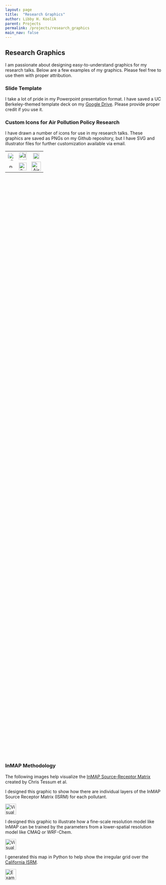 ```yaml
---
layout: page
title:  "Research Graphics"
author: Libby H. Koolik
parent: Projects
permalink: /projects/research_graphics
main_nav: false
---
```


## Research Graphics

I am passionate about designing easy-to-understand graphics for my research talks. Below are a few examples of my graphics. Please feel free to use them with proper attribution.

### Slide Template
I take a lot of pride in my Powerpoint presentation format. I have saved a UC Berkeley-themed template deck on my [Google Drive](https://docs.google.com/presentation/d/1BjEPyJyxJjpy68SjDzuis9cBn-pb9psQ/edit?usp=sharing&ouid=102404854361369621684&rtpof=true&sd=true). Please provide proper credit if you use it.

### Custom Icons for Air Pollution Policy Research

I have drawn a number of icons for use in my research talks. These graphics are saved as PNGs on my Github repository, but I have SVG and illustrator files for further customization available via email.

<table style="border: none; width: 50%; height: 50%; table-layout: fixed;">
  <tr>
    <td style="border: none; text-align: center; vertical-align: middle;">
      <a href="{{ site.baseurl }}/assets/research_graphics/computer_model-01.png" style="display: block; position: relative; width: 20px; height: 20px;">
        <img src="{{ site.baseurl }}/assets/research_graphics/computer_model-01.png" alt="Computer Modeling" width="25"/>
        <div style="position: absolute; top: 50%; left: 50%; transform: translate(-50%, -50%); color: white; font-size: 16px; font-weight: bold;">
          Computer Modeling
        </div>
      </a>
    </td>
    <td style="border: none; text-align: center; vertical-align: middle;">
      <a href="{{ site.baseurl }}/assets/research_graphics/idea-01.png">
        <img src="{{ site.baseurl }}/assets/research_graphics/idea-01.png" alt="Ideation" width="25"/>
      </a>
    </td>
    <td style="border: none; text-align: center; vertical-align: middle;">
      <a href="{{ site.baseurl }}/assets/research_graphics/policy-01.png">
        <img src="{{ site.baseurl }}/assets/research_graphics/policy-01.png" alt="Policy" width="20"/>
      </a>
    </td>
  </tr>
  <tr>
    <td style="border: none; text-align: center; vertical-align: middle;">
      <a href="{{ site.baseurl }}/assets/research_graphics/reference_monitor-01.png">
        <img src="{{ site.baseurl }}/assets/research_graphics/reference_monitor-01.png" alt="Reference Air Pollution Monitor" width="10"/>
      </a>
    </td>
    <td style="border: none; text-align: center; vertical-align: middle;">
      <a href="{{ site.baseurl }}/assets/research_graphics/satellite-01.png">
        <img src="{{ site.baseurl }}/assets/research_graphics/satellite-01.png" alt="Satellites" width="25"/>
      </a>
    </td>
    <td style="border: none; text-align: center; vertical-align: middle;">
      <a href="{{ site.baseurl }}/assets/research_graphics/source_w_plume-01.png">
        <img src="{{ site.baseurl }}/assets/research_graphics/source_w_plume-01.png" alt="Air pollution sources" width="30"/>
      </a>
    </td>
  </tr>
</table>



### InMAP Methodology
The following images help visualize the [InMAP Source-Receptor Matrix](https://zenodo.org/records/7548607) created by Chris Tessum et al.

I designed this graphic to show how there are individual layers of the InMAP Source Receptor Matrix (ISRM) for each pollutant. 

<a href="{{ site.baseurl }}/assets/research_graphics/isrm_layers-01.png">
  <img src="{{ site.baseurl }}/assets/research_graphics/isrm_layers-01.png" alt="Visual representation of the ISRM layers" width="35"/>
</a>

I designed this graphic to illustrate how a fine-scale resolution model like InMAP can be trained by the parameters from a lower-spatial resolution model like CMAQ or WRF-Chem.

<a href="{{ site.baseurl }}/assets/research_graphics/cmaq_to_isrm-fixed-01.png">
  <img src="{{ site.baseurl }}/assets/research_graphics/cmaq_to_isrm-fixed-01.png" alt="Visual representation of how the ISRM is trained on a larger scale chemical-transport model like CMAQ or WRF" width="35"/>
</a>

I generated this map in Python to help show the irregular grid over the [California ISRM](https://zenodo.org/records/7548607).

<a href="{{ site.baseurl }}/assets/research_graphics/example_isrm_grid-01.png">
  <img src="{{ site.baseurl }}/assets/research_graphics/example_isrm_grid-01.png" alt="Example California ISRM grid" width="35"/>
</a>
